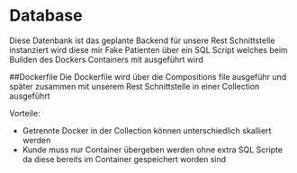 # Database
Diese Datenbank ist das geplante Backend für unsere Rest Schnittstelle instanziert wird diese mir Fake Patienten über ein SQL Script welches beim Builden des Dockers Containers mit ausgeführt wird

##Dockerfile
Die Dockerfile wird über die Compositions file ausgeführ und später zusammen mit unserem Rest Schnittstelle in einer Collection ausgeführt

Vorteile:
- Getrennte Docker in der Collection können unterschiedlich skalliert werden
- Kunde muss nur Container übergeben werden ohne extra SQL Scripte da diese bereits im Container gespeichert worden sind